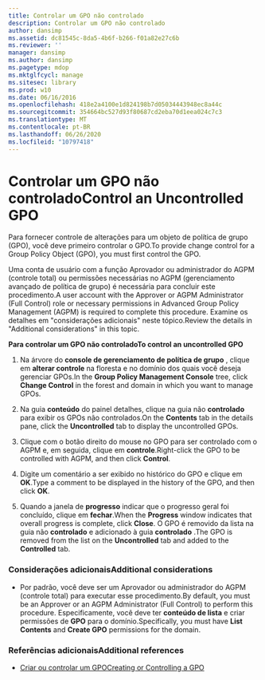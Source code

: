 ```yaml
---
title: Controlar um GPO não controlado
description: Controlar um GPO não controlado
author: dansimp
ms.assetid: dc81545c-8da5-4b6f-b266-f01a82e27c6b
ms.reviewer: ''
manager: dansimp
ms.author: dansimp
ms.pagetype: mdop
ms.mktglfcycl: manage
ms.sitesec: library
ms.prod: w10
ms.date: 06/16/2016
ms.openlocfilehash: 418e2a4100e1d824198b7d05034443948ec8a44c
ms.sourcegitcommit: 354664bc527d93f80687cd2eba70d1eea024c7c3
ms.translationtype: MT
ms.contentlocale: pt-BR
ms.lasthandoff: 06/26/2020
ms.locfileid: "10797418"
---
```

# <span data-ttu-id="93fbe-103">Controlar um GPO não controlado</span><span class="sxs-lookup"><span data-stu-id="93fbe-103">Control an Uncontrolled GPO</span></span>


<span data-ttu-id="93fbe-104">Para fornecer controle de alterações para um objeto de política de grupo (GPO), você deve primeiro controlar o GPO.</span><span class="sxs-lookup"><span data-stu-id="93fbe-104">To provide change control for a Group Policy Object (GPO), you must first control the GPO.</span></span>

<span data-ttu-id="93fbe-105">Uma conta de usuário com a função Aprovador ou administrador do AGPM (controle total) ou permissões necessárias no AGPM (gerenciamento avançado de política de grupo) é necessária para concluir este procedimento.</span><span class="sxs-lookup"><span data-stu-id="93fbe-105">A user account with the Approver or AGPM Administrator (Full Control) role or necessary permissions in Advanced Group Policy Management (AGPM) is required to complete this procedure.</span></span> <span data-ttu-id="93fbe-106">Examine os detalhes em "considerações adicionais" neste tópico.</span><span class="sxs-lookup"><span data-stu-id="93fbe-106">Review the details in "Additional considerations" in this topic.</span></span>

**<span data-ttu-id="93fbe-107">Para controlar um GPO não controlado</span><span class="sxs-lookup"><span data-stu-id="93fbe-107">To control an uncontrolled GPO</span></span>**

1.  <span data-ttu-id="93fbe-108">Na árvore do **console de gerenciamento de política de grupo** , clique em **alterar controle** na floresta e no domínio dos quais você deseja gerenciar GPOs.</span><span class="sxs-lookup"><span data-stu-id="93fbe-108">In the **Group Policy Management Console** tree, click **Change Control** in the forest and domain in which you want to manage GPOs.</span></span>

2.  <span data-ttu-id="93fbe-109">Na guia **conteúdo** do painel detalhes, clique na guia não **controlado** para exibir os GPOs não controlados.</span><span class="sxs-lookup"><span data-stu-id="93fbe-109">On the **Contents** tab in the details pane, click the **Uncontrolled** tab to display the uncontrolled GPOs.</span></span>

3.  <span data-ttu-id="93fbe-110">Clique com o botão direito do mouse no GPO para ser controlado com o AGPM e, em seguida, clique em **controle**.</span><span class="sxs-lookup"><span data-stu-id="93fbe-110">Right-click the GPO to be controlled with AGPM, and then click **Control**.</span></span>

4.  <span data-ttu-id="93fbe-111">Digite um comentário a ser exibido no histórico do GPO e clique em **OK**.</span><span class="sxs-lookup"><span data-stu-id="93fbe-111">Type a comment to be displayed in the history of the GPO, and then click **OK**.</span></span>

5.  <span data-ttu-id="93fbe-112">Quando a janela de **progresso** indicar que o progresso geral foi concluído, clique em **fechar**.</span><span class="sxs-lookup"><span data-stu-id="93fbe-112">When the **Progress** window indicates that overall progress is complete, click **Close**.</span></span> <span data-ttu-id="93fbe-113">O GPO é removido da lista na guia não **controlado** e adicionado à guia **controlado** .</span><span class="sxs-lookup"><span data-stu-id="93fbe-113">The GPO is removed from the list on the **Uncontrolled** tab and added to the **Controlled** tab.</span></span>

### <span data-ttu-id="93fbe-114">Considerações adicionais</span><span class="sxs-lookup"><span data-stu-id="93fbe-114">Additional considerations</span></span>

-   <span data-ttu-id="93fbe-115">Por padrão, você deve ser um Aprovador ou administrador do AGPM (controle total) para executar esse procedimento.</span><span class="sxs-lookup"><span data-stu-id="93fbe-115">By default, you must be an Approver or an AGPM Administrator (Full Control) to perform this procedure.</span></span> <span data-ttu-id="93fbe-116">Especificamente, você deve ter **conteúdo de lista** e criar permissões de **GPO** para o domínio.</span><span class="sxs-lookup"><span data-stu-id="93fbe-116">Specifically, you must have **List Contents** and **Create GPO** permissions for the domain.</span></span>

### <span data-ttu-id="93fbe-117">Referências adicionais</span><span class="sxs-lookup"><span data-stu-id="93fbe-117">Additional references</span></span>

-   [<span data-ttu-id="93fbe-118">Criar ou controlar um GPO</span><span class="sxs-lookup"><span data-stu-id="93fbe-118">Creating or Controlling a GPO</span></span>](creating-or-controlling-a-gpo-agpm40-app.md)

 

 





